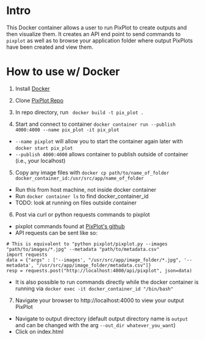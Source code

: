 # Intro
This Docker container allows a user to run PixPlot to create outputs and then visualize them. It creates an API end point to send commands to `pixplot` as well as to browse your application folder where output PixPlots have been created and view them.

# How to use w/ Docker

1. Install [Docker](https://docs.docker.com/get-docker/)

2. Clone [PixPlot Repo](https://github.com/YaleDHLab/pix-plot)

3. In repo directory, run ` docker build -t pix_plot .`

4. Start and connect to container `docker container run --publish 4000:4000 --name pix_plot -it pix_plot`
 - `--name pixplot` will allow you to start the container again later with `docker start pix_plot`
 - `--publish 4000:4000` allows container to publish outside of container (i.e., your localhost)

5. Copy any image files with  `docker cp path/to/name_of_folder docker_container_id:/usr/src/app/name_of_folder`
  - Run this from host machine, not inside docker container
  - Run `docker container ls` to find docker_container_id
  - TODO: look at running on files outside container

6. Post via curl or python requests commands to pixplot
  - pixplot commands found at [PixPlot's github](https://github.com/YaleDHLab/pix-plot)
  - API requests can be sent like so:
```
# This is equivalent to "python pixplot/pixplot.py --images "path/to/images/*.jpg" --metadata "path/to/metadata.csv"
import requests
data = {"args" : ['--images', "/usr/src/app/image_folder/*.jpg", '--metadata', "/usr/src/app/image_folder/metadata.csv"]}
resp = requests.post("http://localhost:4000/api/pixplot", json=data)
```
  - It is also possible to run commands directly while the docker container is running via `docker exec -it docker_container_id "/bin/bash"`

7. Navigate your browser to http://localhost:4000 to view your output PixPlot
  - Navigate to output directory (default output directory name is `output` and can be changed with the arg `--out_dir whatever_you_want`)
  - Click on index.html

